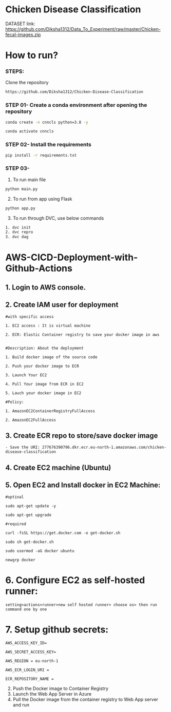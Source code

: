 # Chicken Disease Classification

DATASET link: https://github.com/Diksha1312/Data_To_Experiment/raw/master/Chicken-fecal-images.zip

# How to run?
### STEPS:

Clone the repository

```bash
https://github.com/Diksha1312/Chicken-Disease-Classification
```
### STEP 01- Create a conda environment after opening the repository

```bash
conda create -n cnncls python=3.8 -y
```

```bash
conda activate cnncls
```



### STEP 02- Install the requirements
```bash
pip install -r requirements.txt
```

### STEP 03- 

1. To run main file
```bash
python main.py
```

2. To run from app using Flask
```bash
python app.py
```

3. To run through DVC, use below commands
```bash
1. dvc init
2. dvc repro
3. dvc dag
```


# AWS-CICD-Deployment-with-Github-Actions

## 1. Login to AWS console.

## 2. Create IAM user for deployment

	#with specific access

	1. EC2 access : It is virtual machine

	2. ECR: Elastic Container registry to save your docker image in aws


	#Description: About the deployment

	1. Build docker image of the source code

	2. Push your docker image to ECR

	3. Launch Your EC2 

	4. Pull Your image from ECR in EC2

	5. Lauch your docker image in EC2

	#Policy:

	1. AmazonEC2ContainerRegistryFullAccess

	2. AmazonEC2FullAccess

	
## 3. Create ECR repo to store/save docker image
    - Save the URI: 277676390796.dkr.ecr.eu-north-1.amazonaws.com/chicken-disease-classification

	
## 4. Create EC2 machine (Ubuntu) 

## 5. Open EC2 and Install docker in EC2 Machine:
	
	
	#optinal

	sudo apt-get update -y

	sudo apt-get upgrade
	
	#required

	curl -fsSL https://get.docker.com -o get-docker.sh

	sudo sh get-docker.sh

	sudo usermod -aG docker ubuntu

	newgrp docker
	
# 6. Configure EC2 as self-hosted runner:
    setting>actions>runner>new self hosted runner> choose os> then run command one by one


# 7. Setup github secrets:

    AWS_ACCESS_KEY_ID=

    AWS_SECRET_ACCESS_KEY=

    AWS_REGION = eu-north-1

    AWS_ECR_LOGIN_URI = 

    ECR_REPOSITORY_NAME = 

2. Push the Docker image to Container Registry
3. Launch the Web App Server in Azure 
4. Pull the Docker image from the container registry to Web App server and run 
